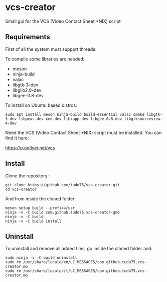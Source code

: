 # vcs-creator
Small gui for the VCS (Video Contact Sheet *NIX) script

## Requirements
First of all the system must support threads.

To compile some libraries are needed:

* meson
* ninja-build
* valac
* libgtk-3-dev
* libglib2.0-dev
* libgee-0.8-dev

To install on Ubuntu based distros:

    sudo apt install meson ninja-build build-essential valac cmake libgtk-3-dev libpeas-dev xed-dev libxapp-dev libgee-0.8-dev libgtksourceview-4-dev

Need the VCS (Video Contact Sheet *NIX) script must be installed.
You can find it here:

https://p.outlyer.net/vcs

## Install
Clone the repository:
	
	git clone https://github.com/tudo75/vcs-creator.git
	cd vcs-creator

And from inside the cloned folder:
	
	meson setup build --prefix=/usr
	ninja -v -C build com.github.tudo75.vcs-creator-gmo
	ninja -v -C build
	ninja -v -C build install

## Uninstall
To uninstall and remove all added files, go inside the cloned folder and:

	sudo ninja -v -C build uninstall
	sudo rm /usr/share/locale/en/LC_MESSAGES/com.github.tudo75.vcs-creator.mo
	sudo rm /usr/share/locale/it/LC_MESSAGES/com.github.tudo75.vcs-creator.mo
